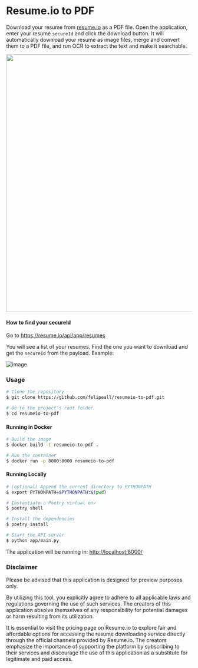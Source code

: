 # Resume.io to PDF

Download your resume from [resume.io](https://resume.io) as a PDF file. Open the application, enter your resume 
`secureId` and click the download button. It will automatically download your resume as image files, merge and 
convert them to a PDF file, and run OCR to extract the text and make it searchable.

<div align="center"><a href="https://resumeio-to-pdf.fly.dev/"><img src="https://github.com/felipeall/resumeio-to-pdf/assets/20917430/a0479dc5-ceb8-4532-826d-eae98649a089" width="700" /></a></div>


#### How to find your secureId

Go to https://resume.io/api/app/resumes

You will see a list of your resumes. Find the one you want to download and get the `secureId` from 
the payload. Example:

![image](https://github.com/felipeall/resumeio-to-pdf/assets/20917430/54fb20b3-2dc1-45ca-860c-8eadac779799)


### Usage
```bash
# Clone the repository
$ git clone https://github.com/felipeall/resumeio-to-pdf.git

# Go to the project's root folder
$ cd resumeio-to-pdf
```

#### Running in Docker
```bash
# Build the image
$ docker build -t resumeio-to-pdf .

# Run the container
$ docker run -p 8000:8000 resumeio-to-pdf
```

#### Running Locally

````bash
# (optional) Append the current directory to PYTHONPATH
$ export PYTHONPATH=$PYTHONPATH:$(pwd)

# Instantiate a Poetry virtual env
$ poetry shell

# Install the dependencies
$ poetry install

# Start the API server
$ python app/main.py
````
The application will be running in: [http://localhost:8000/](http://localhost:8000/)


### Disclaimer

Please be advised that this application is designed for preview purposes only. 

By utilizing this tool, you explicitly agree to adhere to all applicable laws and regulations governing the use of such services. 
The creators of this application absolve themselves of any responsibility for potential damages or harm resulting from its utilization.

It is essential to visit the pricing page on Resume.io to explore fair and affordable options for accessing the resume downloading service directly through the official channels provided by Resume.io. 
The creators emphasize the importance of supporting the platform by subscribing to their services and discourage the use of this application as a substitute for legitimate and paid access.
